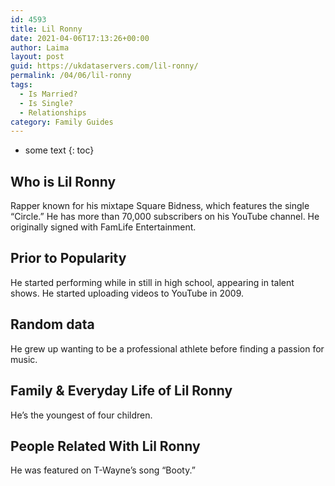 ```yaml
---
id: 4593
title: Lil Ronny
date: 2021-04-06T17:13:26+00:00
author: Laima
layout: post
guid: https://ukdataservers.com/lil-ronny/
permalink: /04/06/lil-ronny
tags:
  - Is Married?
  - Is Single?
  - Relationships
category: Family Guides
---
```


* some text
{: toc}


## Who is Lil Ronny
                  
                  
                  
Rapper known for his mixtape Square Bidness, which features the single &#8220;Circle.&#8221; He has more than 70,000 subscribers on his YouTube channel. He originally signed with FamLife Entertainment.
                  
              
            
              
            
                
                
                
## Prior to Popularity
                  
                  
                  
He started performing while in still in high school, appearing in talent shows. He started uploading videos to YouTube in 2009.
                  
              
            
              
            
                
                
                
## Random data
                  
                  
                  
He grew up wanting to be a professional athlete before finding a passion for music.
                  
              
            
              
            
                
                
                
## Family & Everyday Life of Lil Ronny
                  
                  
                  
He&#8217;s the youngest of four children.
                  
              
            
              
            
                
                
                
## People Related With Lil Ronny
                  
                  
                  
He was featured on T-Wayne&#8217;s song &#8220;Booty.&#8221;
                  
              
            
              
            
                
              
            
              
              
            
            
              
            
          
          
          